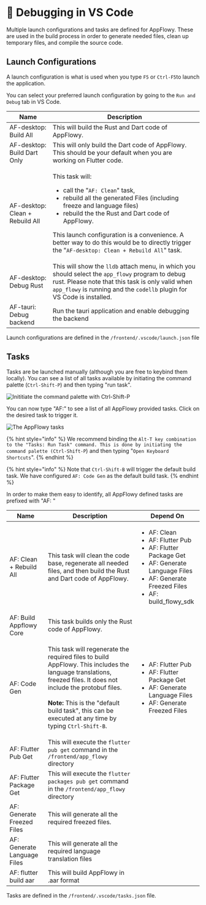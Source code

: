 # 🔁 Debugging in VS Code

Multiple launch configurations and tasks are defined for AppFlowy. These are used in the build process in order to generate needed files, clean up temporary files, and compile the source code.

## Launch Configurations

A launch configuration is what is used when you type `F5` or `Ctrl-F5`to launch the application.

You can select your preferred launch configuration by going to the `Run and Debug` tab in VS Code.

| Name                            | Description                                                                                                                                                                                                                                                                                                                                                                           |
| ------------------------------- | ------------------------------------------------------------------------------------------------------------------------------------------------------------------------------------------------------------------------------------------------------------------------------------------------------------------------------------------------------------------------------------- |
| AF-desktop: Build All           | This will build the Rust and Dart code of AppFlowy.                                                                                                                                                                                                                                                                                                                                   |
| AF-desktop: Build Dart Only     | This will only build the Dart code of AppFlowy. This should be your default when you are working on Flutter code.                                                                                                                                                                                                                                                                     |
| AF-desktop: Clean + Rebuild All | <p>This task will:</p><ul><li>call the "<code>AF: Clean</code>" task,</li><li>rebuild all the generated Files (including freeze and language files)</li><li>rebuild the the Rust and Dart code of AppFlowy.</li></ul><p>This launch configuration is a convenience. A better way to do this would be to directly trigger the "<code>AF-desktop: Clean + Rebuild All</code>" task.</p> |
| AF-desktop: Debug Rust          | This will show the `lldb` attach menu, in which you should select the `app_flowy` program to debug rust. Please note that this task is only valid when `app_flowy` is running and the `codellb` plugin for VS Code is installed.                                                                                                                                                      |
| AF-tauri: Debug backend         | Run the tauri application and enable debugging the backend                                                                                                                                                                                                                                                                                                                            |

Launch configurations are defined in the `/frontend/.vscode/launch.json` file

## Tasks

Tasks are be launched manually (although you are free to keybind them locally). You can see a list of all tasks available by initiating the command palette (`Ctrl-Shift-P`) and then typing "run task".

![Inititiate the command palette with Ctrl-Shift-P](../../../.gitbook/assets/task\_pannel.png)

You can now type "AF:" to see a list of all AppFlowy provided tasks. Click on the desired task to trigger it.

![The AppFlowy tasks](../../../.gitbook/assets/task\_select.png)

{% hint style="info" %}
We recommend binding the `Alt-T key combination to the "Tasks: Run Task" command. This is done by initiating the command palette (Ctrl-Shift-P`) and then typing "`Open Keyboard Shortcuts`".
{% endhint %}

{% hint style="info" %}
Note that `Ctrl-Shift-B` will trigger the default build task. We have configured `AF: Code Gen` as the default build task.
{% endhint %}

In order to make them easy to identify, all AppFlowy defined tasks are prefixed with "AF: "

| Name                        | Description                                                                                                                                                                                                                                                                                                  | Depend On                                                                                                                                                                              |
| --------------------------- | ------------------------------------------------------------------------------------------------------------------------------------------------------------------------------------------------------------------------------------------------------------------------------------------------------------ | -------------------------------------------------------------------------------------------------------------------------------------------------------------------------------------- |
| AF: Clean + Rebuild All     | This task will clean the code base, regenerate all needed files, and then build the Rust and Dart code of AppFlowy.                                                                                                                                                                                          | <ul><li>AF: Clean</li><li>AF: Flutter Pub</li><li>AF: Flutter Package Get</li><li>AF: Generate Language Files</li><li>AF: Generate Freezed Files</li><li>AF: build_flowy_sdk</li></ul> |
| AF: Build Appflowy Core     | This task builds only the Rust code of AppFlowy.                                                                                                                                                                                                                                                             |                                                                                                                                                                                        |
| AF: Code Gen                | <p>This task will regenerate the required files to build AppFlowy. This includes the language translations, freezed files. It does not include the protobuf files.<br><br><strong>Note:</strong> This is the "default build task", this can be executed at any time by typing <code>Ctrl-Shift-B</code>.</p> | <ul><li>AF: Flutter Pub</li><li>AF: Flutter Package Get</li><li>AF: Generate Language Files</li><li>AF: Generate Freezed Files</li></ul>                                               |
| AF: Flutter Pub Get         | This will execute the `flutter pub get` command in the `/frontend/app_flowy` directory                                                                                                                                                                                                                       |                                                                                                                                                                                        |
| AF: Flutter Package Get     | This will execute the `flutter packages pub get` command in the `/frontend/app_flowy` directory                                                                                                                                                                                                              |                                                                                                                                                                                        |
| AF: Generate Freezed Files  | This will generate all the required freezed files.                                                                                                                                                                                                                                                           |                                                                                                                                                                                        |
| AF: Generate Language Files | This will generate all the required language translation files                                                                                                                                                                                                                                               |                                                                                                                                                                                        |
| AF: flutter build aar       | This will build AppFlowy in .aar format                                                                                                                                                                                                                                                                      |                                                                                                                                                                                        |

Tasks are defined in the `/frontend/.vscode/tasks.json` file.
